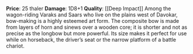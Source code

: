 **Price**: 25 thaler
**Damage**: 1D8+1
**Quality**: [[Deep Impact]]
Among the wagon-riding Varaks and Saars who live on the plains west of Davokar, bow-making is a highly esteemed art form. The composite bow is made from layers of horn and sinews over a wooden core; it is shorter and not as precise as the longbow but more powerful. Its size makes it perfect for use while on horseback, the driver’s seat or the narrow platform of a battle chariot.